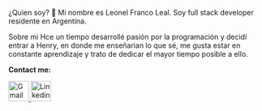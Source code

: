 ¿Quien soy? 👀
Mi nombre es Leonel Franco Leal. Soy full stack developer residente en Argentina.

Sobre mi
Hce un tiempo desarrollé pasión por la programación y decidí entrar a Henry, en donde me enseñarian lo que sé, me gusta estar en constante aprendizaje y trato de dedicar el mayor tiempo posible a ello.

**Contact me:**

<a href="lealfranco39@gmail.com">
    <img alt="Gmail" width="40px" src="https://uploads-ssl.webflow.com/5ad4c302a9ea3372eaea975f/5b995a276460dc98cf54bd11_Gmail.png" />
</a>
<a href="https://www.linkedin.com/in/franco-leal-910b94227/">
    <img alt="Linkedin" width="40px" src="https://pngimg.com/uploads/linkedIn/linkedIn_PNG38.png" />
</a>

<!--
**FrancoLeal001/FrancoLeal001** is a ✨ _special_ ✨ repository because its `README.md` (this file) appears on your GitHub profile.

Here are some ideas to get you started:

- 🔭 I’m currently working on ...
- 🌱 I’m currently learning ...
- 👯 I’m looking to collaborate on ...
- 🤔 I’m looking for help with ...
- 💬 Ask me about ...
- 📫 How to reach me: ...
- 😄 Pronouns: ...
- ⚡ Fun fact: ...
-->
